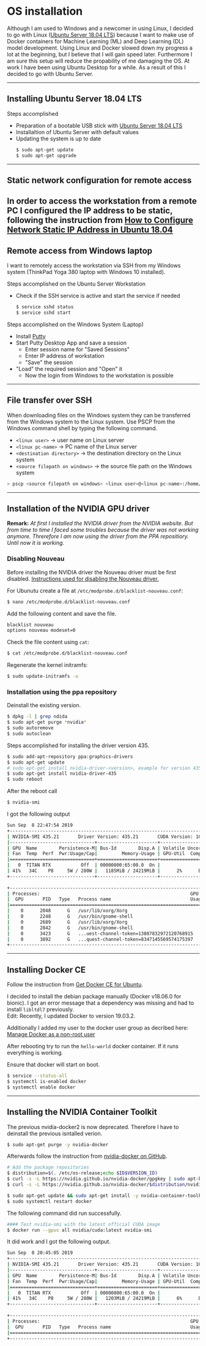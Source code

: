 # OS installation

Although I am used to Windows and a newcomer in using Linux, I decided to go with Linux ([Ubuntu Server 18.04 LTS](http://releases.ubuntu.com/18.04/)) because I want to make use of Docker containers for Machine Learning (ML) and Deep Learning (DL) model development. Using Linux and Docker slowed down my progress a lot at the beginning, but I believe that I will gain speed later. Furthermore I am sure this setup will reduce the propability of me damaging the OS. At work I have been using Ubuntu Desktop for a while. As a result of this I decided to go with Ubuntu Server.

---
## Installing Ubuntu Server 18.04 LTS
Steps accomplished
* Preparation of a bootable USB stick with [Ubuntu Server 18.04 LTS](http://releases.ubuntu.com/18.04/)
* Installaltion of Ubuntu Server with default values
* Updating the system is up to date
  ```bash
  $ sudo apt-get update
  $ sudo apt-get upgrade
  ```
---
## Static network configuration for remote access
In order to access the workstation from a remote PC I configured the IP address to be static, following the instruction from [How to Configure Network Static IP Address in Ubuntu 18.04](https://www.tecmint.com/configure-network-static-ip-address-in-ubuntu/)
---
## Remote access from Windows laptop
I want to remotely access the workstation via SSH from my Windows system (ThinkPad Yoga 380 laptop with Windows 10 installed). 

Steps accomplished on the Ubuntu Server Workstation
* Check if the SSH service is active and start the service if needed
  ```bash
  $ service sshd status
  $ service sshd start
  ```
Steps accomplished on the Windows System (Laptop)
* Install [Putty](https://www.putty.org/)
* Start Putty Desktop App and save a session
  * Enter session name for "Saved Sessions"
  * Enter IP address of workstation
  * "Save" the session
* "Load" the required session and "Open" it
  * Now the login from Windows to the workstation is possible

---
## File transfer over SSH
When downloading files on the Windows system they can be transferred from the Windows system to the Linux system. Use PSCP from the Windows command shell by typing the following command.
* `<linux user>` &rarr; user name on Linux server
* `<linux pc-name>` &rarr; PC name of the Linux server
* `<destination directory>` &rarr; the destination directory on the Linux system
* `<source filepath on windows>` &rarr; the source file path on the Windows system
```bash
> pscp <source filepath on windows> <linux user>@<linux pc-name>:/home/<linux user>/<destination directory>/
```
---
## Installation of the NVIDIA GPU driver
__Remark:__ *At first I installed the NVIDIA driver from the NVIDIA website. But from time to time I faced some troubles because the driver was not working anymore. Threrefore I am now using the driver from the PPA repositiory. Until now it  is working.*

### Disabling Nouveau
Before installing the NVIDIA driver the Nouveau driver must be first disabled. [Instructions used for disabling the Nouveau driver.](https://docs.nvidia.com/cuda/cuda-installation-guide-linux/index.html#runfile-nouveau-ubuntu)

For Ubunutu create a file at `/etc/modprobe.d/blacklist-nouveau.conf`:
```bash
$ nano /etc/modprobe.d/blacklist-nouveau.conf
```
Add the following content and save the file.
```bash
blacklist nouveau
options nouveau modeset=0
```
Check the file content using `cat`:
```bash
$ cat /etc/modprobe.d/blacklist-nouveau.conf
```
Regenerate the kernel initramfs:
```bash
$ sudo update-initramfs -u
```

### Installation using the ppa repository
Deinstall the existing version.
```bash
$ dpkg -l | grep ndida
$ sudo apt-get purge *nvidia*
$ sudo autoremove
$ sudo autoclean
```

Steps accomplished for installing the driver version 435.
```bash
$ sudo add-apt-repository ppa:graphics-drivers
$ sudo apt-get update
# sudo apt-get install nvidia-driver-<version>, example for version 435.
$ sudo apt-get install nvidia-driver-435
$ sudo reboot
```
After the reboot call
```bash
$ nvidia-smi
```
I got the following output
```bash
Sun Sep  8 22:47:54 2019       
+-----------------------------------------------------------------------------+
| NVIDIA-SMI 435.21       Driver Version: 435.21       CUDA Version: 10.1     |
|-------------------------------+----------------------+----------------------+
| GPU  Name        Persistence-M| Bus-Id        Disp.A | Volatile Uncorr. ECC |
| Fan  Temp  Perf  Pwr:Usage/Cap|         Memory-Usage | GPU-Util  Compute M. |
|===============================+======================+======================|
|   0  TITAN RTX           Off  | 00000000:65:00.0  On |                  N/A |
| 41%   34C    P8     5W / 280W |   1185MiB / 24219MiB |      2%      Default |
+-------------------------------+----------------------+----------------------+
                                                                               
+-----------------------------------------------------------------------------+
| Processes:                                                       GPU Memory |
|  GPU       PID   Type   Process name                             Usage      |
|=============================================================================|
|    0      2048      G   /usr/lib/xorg/Xorg                            40MiB |
|    0      2248      G   /usr/bin/gnome-shell                          51MiB |
|    0      2689      G   /usr/lib/xorg/Xorg                           448MiB |
|    0      2842      G   /usr/bin/gnome-shell                          93MiB |
|    0      3423      G   ...uest-channel-token=13807832972120768915   461MiB |
|    0      3892      G   ...quest-channel-token=8347145569574175397    87MiB |
+-----------------------------------------------------------------------------+
```

---
## Installing Docker CE
Follow the instruction from [Get Docker CE for Ubuntu](https://docs.docker.com/install/linux/docker-ce/ubuntu/).

I decided to install the debian package manually (Docker v18.06.0 for bionic). I got an error message that a dependency was missing and had to install ```libltdl7``` previously.
<br>
Edit: Recently, I updated Docker to version 19.03.2.

Additionally I added my user to the docker user group as decribed here:<br>
[Manage Docker as a non-root user](https://docs.docker.com/install/linux/linux-postinstall/)

After rebooting try to run the ```hello-world``` docker container. If it runs everything is working.

Ensure that docker will start on boot. 
```bash
$ service --status-all
$ systemctl is-enabled docker
$ systemctl enable docker
```

---
## Installing the NVIDIA Container Toolkit
The previous nvidia-docker2 is now deprecated. Therefore I have to deinstall the previous isntalled verion.
```bash
$ sudo apt-get purge -y nvidia-docker
```
Afterwards follow the instruction from [nvidia-docker on GitHub](https://github.com/NVIDIA/nvidia-docker).

```bash
# Add the package repositories
$ distribution=$(. /etc/os-release;echo $ID$VERSION_ID)
$ curl -s -L https://nvidia.github.io/nvidia-docker/gpgkey | sudo apt-key add -
$ curl -s -L https://nvidia.github.io/nvidia-docker/$distribution/nvidia-docker.list | sudo tee /etc/apt/sources.list.d/nvidia-docker.list

$ sudo apt-get update && sudo apt-get install -y nvidia-container-toolkit
$ sudo systemctl restart docker
``` 
The following command did run successfully.
```bash
#### Test nvidia-smi with the latest official CUDA image
$ docker run --gpus all nvidia/cuda:latest nvidia-smi
```
It did work and I got the following output.
```bash
Sun Sep  8 20:45:05 2019       
+-----------------------------------------------------------------------------+
| NVIDIA-SMI 435.21       Driver Version: 435.21       CUDA Version: 10.1     |
|-------------------------------+----------------------+----------------------+
| GPU  Name        Persistence-M| Bus-Id        Disp.A | Volatile Uncorr. ECC |
| Fan  Temp  Perf  Pwr:Usage/Cap|         Memory-Usage | GPU-Util  Compute M. |
|===============================+======================+======================|
|   0  TITAN RTX           Off  | 00000000:65:00.0  On |                  N/A |
| 41%   34C    P8     5W / 280W |   1203MiB / 24219MiB |      6%      Default |
+-------------------------------+----------------------+----------------------+
                                                                               
+-----------------------------------------------------------------------------+
| Processes:                                                       GPU Memory |
|  GPU       PID   Type   Process name                             Usage      |
|=============================================================================|
+-----------------------------------------------------------------------------+

```
